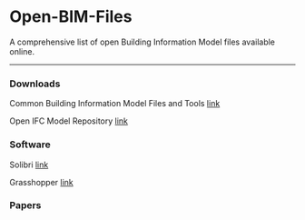 # Open-BIM-Files
A comprehensive list of open Building Information Model files available online.

<hr>

### Downloads

Common Building Information Model Files and Tools [link](https://www.nibs.org/page/bsa_commonbimfiles)

Open IFC Model Repository [link](http://openifcmodel.cs.auckland.ac.nz/)

### Software

Solibri [link](https://www.solibri.com/)

Grasshopper [link](https://www.grasshopper3d.com/)

### Papers

